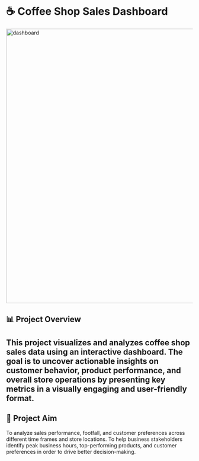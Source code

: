 # ☕ Coffee Shop Sales Dashboard

<img width="1842" height="740" alt="dashboard" src="https://github.com/user-attachments/assets/1c9d9851-05be-4f09-bc52-2408e15654b0" />


## 📊 Project Overview

This project visualizes and analyzes coffee shop sales data using an interactive dashboard. The goal is to uncover actionable insights on customer behavior, product performance, and overall store operations by presenting key metrics in a visually engaging and user-friendly format.
--------------------------------------------------------------
## 🎯 Project Aim
To analyze sales performance, footfall, and customer preferences across different time frames and store locations.
To help business stakeholders identify peak business hours, top-performing products, and customer preferences in order to drive better decision-making.
